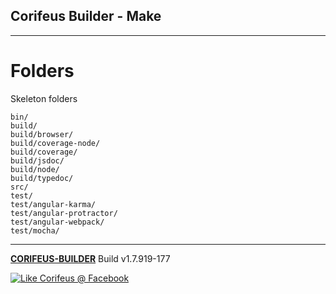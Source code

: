 [//]: #@corifeus-header

## Corifeus Builder - Make

---
                        
[//]: #@corifeus-header:end

# Folders
        
Skeleton folders
        
```javscript        
bin/
build/
build/browser/
build/coverage-node/
build/coverage/
build/jsdoc/
build/node/
build/typedoc/
src/
test/
test/angular-karma/
test/angular-protractor/
test/angular-webpack/
test/mocha/
```
[//]: #@corifeus-footer

---

[**CORIFEUS-BUILDER**](https://pages.corifeus.com/corifeus-builder) Build v1.7.919-177 

[![Like Corifeus @ Facebook](https://img.shields.io/badge/LIKE-Corifeus-3b5998.svg)](https://www.facebook.com/corifeus.software) 
 

[//]: #@corifeus-footer:end